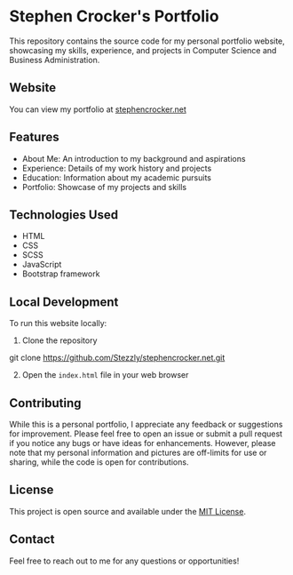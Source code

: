 # Stephen Crocker's Portfolio

This repository contains the source code for my personal portfolio website, showcasing my skills, experience, and projects in Computer Science and Business Administration.

## Website

You can view my portfolio at [stephencrocker.net](http://stephencrocker.net)

## Features

- About Me: An introduction to my background and aspirations
- Experience: Details of my work history and projects
- Education: Information about my academic pursuits
- Portfolio: Showcase of my projects and skills

## Technologies Used

- HTML
- CSS 
- SCSS 
- JavaScript 
- Bootstrap framework

## Local Development

To run this website locally:

1. Clone the repository

git clone https://github.com/Stezzly/stephencrocker.net.git

2. Open the `index.html` file in your web browser

## Contributing

While this is a personal portfolio, I appreciate any feedback or suggestions for improvement. Please feel free to open an issue or submit a pull request if you notice any bugs or have ideas for enhancements. However, please note that my personal information and pictures are off-limits for use or sharing, while the code is open for contributions.

## License

This project is open source and available under the [MIT License](LICENSE).

## Contact

Feel free to reach out to me for any questions or opportunities!
